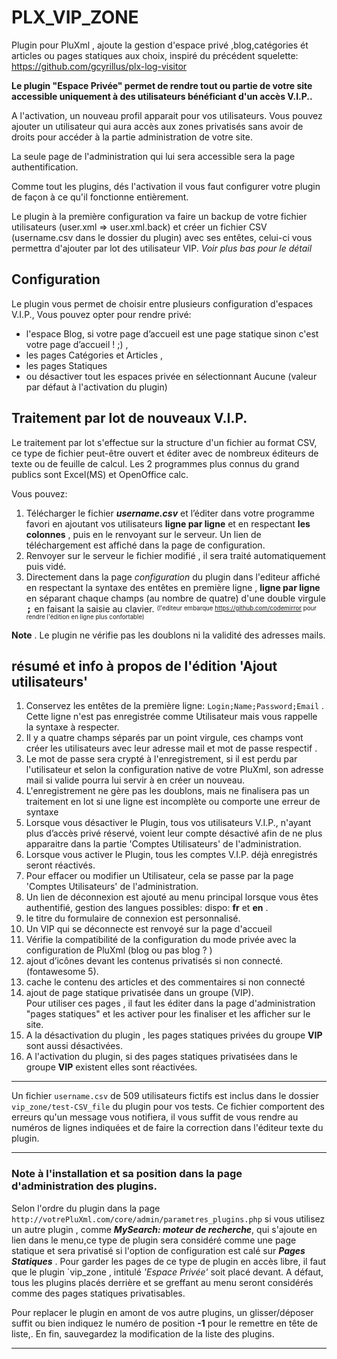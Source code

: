 # PLX_VIP_ZONE
Plugin pour PluXml , ajoute la gestion d'espace privé ,blog,catégories ét articles ou pages statiques aux choix, inspiré du précédent squelette: https://github.com/gcyrillus/plx-log-visitor

**Le plugin "Espace Privée" permet de rendre tout ou partie de votre site accessible uniquement à des utilisateurs bénéficiant d'un accès V.I.P..**

A l'activation, un nouveau profil apparait pour vos utilisateurs. Vous pouvez ajouter un utilisateur qui aura accès aux zones privatisés sans avoir de droits pour accéder à la partie administration de votre site.

La seule page de l'administration qui lui sera accessible sera la page authentification.

Comme tout les plugins, dés l'activation il vous faut configurer votre plugin de façon à ce qu'il fonctionne entièrement.

Le plugin à la première configuration va faire un backup de votre fichier utilisateurs (user.xml => user.xml.back) et créer un fichier CSV (username.csv dans le dossier du plugin) avec ses entêtes, celui-ci vous permettra d'ajouter par lot des utilisateur VIP. *Voir plus bas pour le détail* 

## Configuration

Le plugin vous permet de choisir entre plusieurs configuration d'espaces V.I.P., Vous pouvez opter pour rendre privé:

   * l'espace Blog, si votre page d’accueil est une page statique sinon c'est votre page d’accueil ! ;) ,
   * les pages Catégories et Articles ,
   * les pages Statiques
   * ou désactiver tout les espaces privée en sélectionnant Aucune (valeur par défaut à l'activation du plugin)

## Traitement par lot de nouveaux V.I.P.

Le traitement par lot s'effectue sur la structure d'un fichier au format CSV, ce type de fichier peut-être ouvert et éditer avec de nombreux éditeurs de texte ou de feuille de calcul. Les 2 programmes plus connus du grand publics sont Excel(MS) et OpenOffice calc.

Vous pouvez:
   1.  Télécharger le fichier ***username.csv*** et l’éditer dans votre programme favori en ajoutant vos utilisateurs **ligne par ligne** et en respectant **les colonnes** , puis en le renvoyant sur le serveur. <up>Un lien de téléchargement est affiché dans la page de configuration.</sup>
   2.  Renvoyer sur le serveur le fichier modifié , il sera traité automatiquement puis vidé.
   3.  Directement dans la page *configuration*  du plugin dans l'editeur affiché en respectant la syntaxe des entêtes en première ligne ,  **ligne par ligne**  en séparant chaque champs (au nombre de quatre) d'une double virgule  <kbd>**;**</kbd> en faisant la saisie au clavier. <sup><sub>(l'editeur embarque https://github.com/codemirror pour rendre l'édition en ligne plus confortable)</sup></sup>

  **Note** . Le plugin ne vérifie pas les doublons ni la validité des adresses mails.

## résumé et info à propos de l'édition 'Ajout utilisateurs'

   1.  Conservez les entêtes de la première ligne:  `Login;Name;Password;Email` . Cette ligne n'est pas enregistrée comme Utilisateur mais vous rappelle la syntaxe à respecter.
   2.  Il y a quatre champs séparés par un point virgule, ces champs vont créer les utilisateurs avec leur adresse mail et mot de passe respectif .
   3.  Le mot de passe sera crypté à l'enregistrement, si il est perdu par l'utilisateur et selon la configuration native de votre PluXml, son adresse mail si valide pourra lui servir à en créer un nouveau.
   4.  L'enregistrement ne gère pas les doublons, mais ne finalisera pas un traitement en lot si une ligne est incomplète ou comporte une erreur de syntaxe
   5.  Lorsque vous désactiver le Plugin, tous vos utilisateurs V.I.P., n'ayant plus d’accès privé réservé, voient leur compte désactivé afin de ne plus apparaitre dans la partie 'Comptes Utilisateurs' de l'administration.
   6.  Lorsque vous activer le Plugin, tous les comptes V.I.P. déjà enregistrés seront réactivés.
   7.  Pour effacer ou modifier un Utilisateur, cela se passe par la page 'Comptes Utilisateurs' de l'administration.
   8.  Un lien de déconnexion est ajouté au menu principal lorsque vous êtes authentifié, gestion des langues possibles: dispo: **fr** et **en** .
   9.  le titre du formulaire de connexion est personnalisé.
   10.  Un VIP qui se déconnecte est renvoyé sur la page d'accueil
   11.  Vérifie la compatibilité de la configuration du mode privée avec la configuration de PluXml (blog ou pas blog ? )
   12.  ajout d’icônes devant les contenus privatisés si non connecté. (fontawesome 5).
   13.  cache le contenu des articles et des commentaires si non connecté
   14.  ajout de page statique privatisée dans un groupe (VIP). <br>Pour utiliser ces pages , il faut les éditer dans la page d'administration "pages statiques" et les activer pour les finaliser et les afficher sur le site.
   15.  A la désactivation du plugin , les pages statiques privées du groupe <b>VIP</b>  sont aussi désactivées.
   16.  A l'activation du plugin, si des pages statiques privatisées dans le groupe <b>VIP</b> existent elles sont réactivées.


___
Un fichier `username.csv` de 509 utilisateurs fictifs est inclus dans le dossier `vip_zone/test-CSV_file` du plugin pour vos tests. Ce fichier comportent des erreurs qu'un message vous notifiera, il vous suffit de vous rendre au numéros de lignes indiquées et de faire la correction dans l'éditeur texte du plugin.
___

### Note à l'installation et sa position dans la page d'administration des plugins. 
Selon l'ordre du plugin dans la page `http://votrePluXml.com/core/admin/parametres_plugins.php`  si vous utilisez un autre plugin , comme ***MySearch: moteur de recherche***, qui s'ajoute en lien dans le menu,ce type de plugin sera considéré comme une page statique et sera privatisé si l'option de configuration est calé sur ***Pages Statiques*** .
 Pour garder les pages de ce type de plugin en accès libre, il faut que le plugin `vip_zone , intitulé *'Espace Privée'* soit placé devant. A défaut, tous les plugins placés derrière et se greffant au menu seront considérés comme des pages statiques privatisables.

Pour replacer le plugin en amont de vos autre plugins, un glisser/déposer suffit ou bien indiquez le numéro de position **-1** pour le remettre en tête de liste,. En fin, sauvegardez la modification de la liste des plugins.
___

